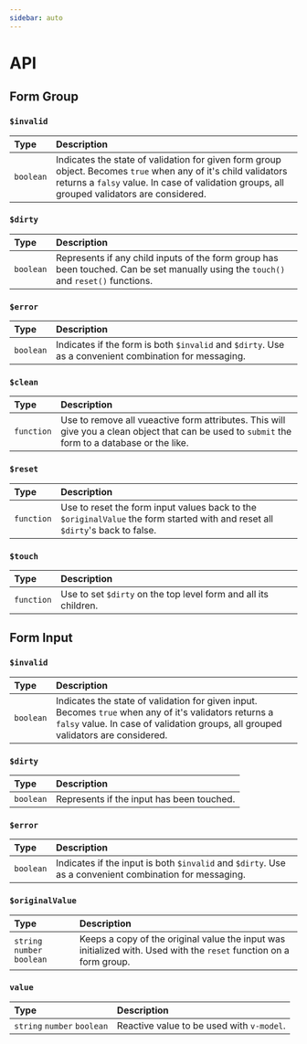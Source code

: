 ```yaml
---
sidebar: auto
---
```


# API

## Form Group

### `$invalid`

| Type       | Description  |
|:---------- | :----------- |
| `boolean`  | Indicates the state of validation for given form group object. Becomes `true` when any of it's child validators returns a `falsy` value. In case of validation groups, all grouped validators are considered. |


### `$dirty`

| Type       | Description  |
|:---------- | :----------- |
| `boolean`  | Represents if any child inputs of the form group has been touched. Can be set manually using the `touch()` and `reset()` functions. |

### `$error`

| Type       | Description  |
|:---------- | :----------- |
| `boolean`  | Indicates if the form is both `$invalid` and `$dirty`. Use as a convenient combination for messaging. |

### `$clean`

| Type        | Description  |
|:----------- | :----------- |
| `function`  | Use to remove all vueactive form attributes. This will give you a clean object that can be used to `submit` the form to a database or the like. |


### `$reset`

| Type        | Description  |
|:----------- | :----------- |
| `function`  | Use to reset the form input values back to the `$originalValue` the form started with and reset all `$dirty`'s back to false. |

### `$touch`

| Type        | Description  |
|:----------- | :----------- |
| `function`  | Use to set `$dirty` on the top level form and all its children. |

## Form Input

### `$invalid`

| Type       | Description  |
|:---------- | :----------- |
| `boolean`  | Indicates the state of validation for given input. Becomes `true` when any of it's validators returns a `falsy` value. In case of validation groups, all grouped validators are considered. |


### `$dirty`

| Type       | Description  |
|:---------- | :----------- |
| `boolean`  | Represents if the input has been touched. |

### `$error`

| Type       | Description  |
|:---------- | :----------- |
| `boolean`  | Indicates if the input is both `$invalid` and `$dirty`. Use as a convenient combination for messaging. |


### `$originalValue`

| Type       | Description  |
|:---------- | :----------- |
|  `string` `number` `boolean`  | Keeps a copy of the original value the input was initialized with. Used with the `reset` function on a form group. |

### `value`

| Type       | Description  |
|:---------- | :----------- |
| `string` `number` `boolean`  | Reactive value to be used with `v-model`. |


